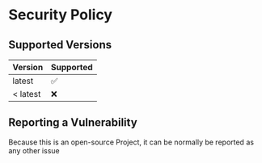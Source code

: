 # Security Policy

## Supported Versions

|  Version  | Supported          |
| --------- | ------------------ |
|   latest  | :white_check_mark: |
| < latest  | :x:                |

## Reporting a Vulnerability

Because this is an open-source Project, it can be normally be reported as any other issue
